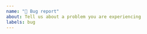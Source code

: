 ```yaml
---
name: "🐛 Bug report"
about: Tell us about a problem you are experiencing
labels: bug
---
```


<!--
1. Describe the issue you are having and what you expected to happen.
-->

<!--
2. Describe the steps to reproduce, including any log snippets and stack traces that will help diagnose.
-->

<!--
3. Describe your environment, including
   - Version
   - Environment
     - For ManageIQ: e.g. VMware appliance, EC2 appliance, Monolithic container, Kubernetes operator, etc
     - For gems: e.g. `gem env`, `bundle env`, `ruby -v`, etc
-->

<!--
4. Ask @miq-bot to apply additional labels, reviewers, or assignees.
   (As described in https://github.com/ManageIQ/miq_bot#requested-tasks)
   e.g. `@miq-bot add-label label_name`
        `@miq-bot add-reviewer @name`
-->
